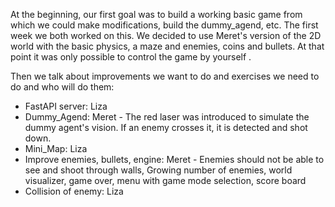 At the beginning, our first goal was to build a working basic game from which we could make modifications, build the dummy_agend, etc.
The first week we both worked on this. We decided to use Meret's version of the 2D world with the basic physics, a maze and enemies, coins and bullets.
At that point it was only possible to control the game by yourself .

Then we talk about improvements we want to do and exercises we need to do and who will do them:

* FastAPI server: Liza  
* Dummy_Agend: Meret - The red laser was introduced to simulate the dummy agent's vision. If an enemy crosses it, it is detected and shot down. 
* Mini_Map: Liza  
* Improve enemies, bullets, engine: Meret - Enemies should not be able to see and shoot through walls, Growing number of enemies, world visualizer, game over, menu with game mode selection, score board
* Collision of enemy: Liza  
